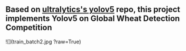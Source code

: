 ## Based on [ultralytics's yolov5](https://github.com/ultralytics/yolov5) repo, this project implements Yolov5 on Global Wheat Detection Competition

![](train_batch2.jpg ?raw=True)

